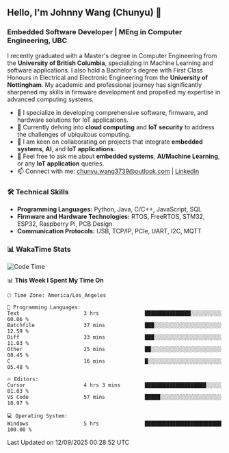 ## Hello, I'm Johnny Wang (Chunyu) 👋

### Embedded Software Developer | MEng in Computer Engineering, UBC

I recently graduated with a Master's degree in Computer Engineering from the **University of British Columbia**, specializing in Machine Learning and software applications. I also hold a Bachelor's degree with First Class Honours in Electrical and Electronic Engineering from the **University of Nottingham**. My academic and professional journey has significantly sharpened my skills in firmware development and propelled my expertise in advanced computing systems.

- 🔭 I specialize in developing comprehensive software, firmware, and hardware solutions for IoT applications.
- 🌱 Currently delving into **cloud computing** and **IoT security** to address the challenges of ubiquitous computing.
- 🤝 I am keen on collaborating on projects that integrate **embedded systems**, **AI**, and **IoT applications**.
- 💬 Feel free to ask me about **embedded systems**, **AI/Machine Learning**, or any **IoT application** queries.
- 📫 Connect with me: [chunyu.wang3739@outlook.com](mailto:chunyu.wang3739@outlook.com) | [LinkedIn](https://www.linkedin.com/in/shycw1/)


### 🛠️ Technical Skills
- **Programming Languages:** Python, Java, C/C++, JavaScript, SQL
- **Firmware and Hardware Technologies:** RTOS, FreeRTOS, STM32, ESP32, Raspberry Pi, PCB Design
- **Communication Protocols:** USB, TCP/IP, PCIe, UART, I2C, MQTT

### 📊 WakaTime Stats
<!--START_SECTION:waka-->
![Code Time](http://img.shields.io/badge/Code%20Time-137%20hrs%208%20mins-blue)

📊 **This Week I Spent My Time On** 

```text
🕑︎ Time Zone: America/Los_Angeles

💬 Programming Languages: 
Text                     3 hrs               ███████████████░░░░░░░░░░   60.06 % 
Batchfile                37 mins             ███░░░░░░░░░░░░░░░░░░░░░░   12.59 % 
Diff                     33 mins             ███░░░░░░░░░░░░░░░░░░░░░░   11.03 % 
Other                    25 mins             ██░░░░░░░░░░░░░░░░░░░░░░░   08.45 % 
C                        16 mins             █░░░░░░░░░░░░░░░░░░░░░░░░   05.48 % 

🔥 Editors: 
Cursor                   4 hrs 3 mins        ████████████████████░░░░░   81.03 % 
VS Code                  57 mins             █████░░░░░░░░░░░░░░░░░░░░   18.97 % 

💻 Operating System: 
Windows                  5 hrs               █████████████████████████   100.00 % 
```


 Last Updated on 12/09/2025 00:28:52 UTC
<!--END_SECTION:waka-->
